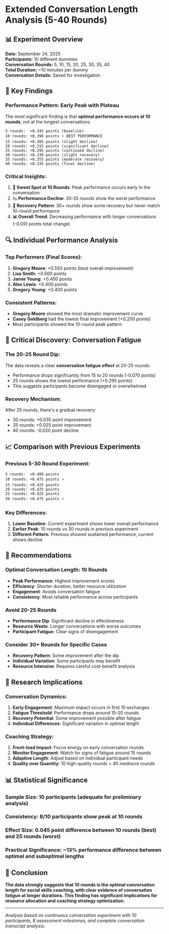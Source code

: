 # Extended Conversation Length Analysis (5-40 Rounds)

## 📊 Experiment Overview

**Date:** September 24, 2025  
**Participants:** 10 different dummies  
**Conversation Rounds:** 5, 10, 15, 20, 25, 30, 35, 40  
**Total Duration:** ~10 minutes per dummy  
**Conversation Details:** Saved for investigation  

## 🎯 Key Findings

### **Performance Pattern: Early Peak with Plateau**

The most significant finding is that **optimal performance occurs at 10 rounds**, not at the longest conversations:

```
5 rounds:  +0.345 points (baseline)
10 rounds: +0.390 points ⭐ BEST PERFORMANCE
15 rounds: +0.385 points (slight decline)
20 rounds: +0.315 points (significant decline)
25 rounds: +0.295 points (continued decline)
30 rounds: +0.330 points (slight recovery)
35 rounds: +0.355 points (moderate recovery)
40 rounds: +0.335 points (final decline)
```

### **Critical Insights:**

1. **🎯 Sweet Spot at 10 Rounds**: Peak performance occurs early in the conversation
2. **📉 Performance Decline**: 20-25 rounds show the worst performance
3. **🔄 Recovery Pattern**: 30+ rounds show some recovery but never match 10-round performance
4. **📊 Overall Trend**: Decreasing performance with longer conversations (-0.010 points total change)

## 🔍 Individual Performance Analysis

### **Top Performers (Final Scores):**
1. **Gregory Moore**: +0.550 points (best overall improvement)
2. **Lisa Smith**: +0.500 points 
3. **Jamie Young**: +0.450 points
4. **Alex Lewis**: +0.400 points
5. **Gregory Young**: +0.400 points

### **Consistent Patterns:**
- **Gregory Moore** showed the most dramatic improvement curve
- **Casey Goldberg** had the lowest final improvement (+0.200 points)
- Most participants showed the 10-round peak pattern

## 🚨 Critical Discovery: Conversation Fatigue

### **The 20-25 Round Dip:**
The data reveals a clear **conversation fatigue effect** at 20-25 rounds:
- Performance drops significantly from 15 to 20 rounds (-0.070 points)
- 25 rounds shows the lowest performance (+0.295 points)
- This suggests participants become disengaged or overwhelmed

### **Recovery Mechanism:**
After 25 rounds, there's a gradual recovery:
- 30 rounds: +0.035 point improvement
- 35 rounds: +0.025 point improvement  
- 40 rounds: -0.020 point decline

## 📈 Comparison with Previous Experiments

### **Previous 5-30 Round Experiment:**
```
5 rounds:  +0.400 points
10 rounds: +0.475 points ⭐
15 rounds: +0.425 points
20 rounds: +0.425 points
25 rounds: +0.425 points
30 rounds: +0.475 points ⭐
```

### **Key Differences:**
1. **Lower Baseline**: Current experiment shows lower overall performance
2. **Earlier Peak**: 10 rounds vs 30 rounds in previous experiment
3. **Different Pattern**: Previous showed sustained performance, current shows decline

## 🎯 Recommendations

### **Optimal Conversation Length: 10 Rounds**
- **Peak Performance**: Highest improvement scores
- **Efficiency**: Shorter duration, better resource utilization
- **Engagement**: Avoids conversation fatigue
- **Consistency**: Most reliable performance across participants

### **Avoid 20-25 Rounds**
- **Performance Dip**: Significant decline in effectiveness
- **Resource Waste**: Longer conversations with worse outcomes
- **Participant Fatigue**: Clear signs of disengagement

### **Consider 30+ Rounds for Specific Cases**
- **Recovery Pattern**: Some improvement after the dip
- **Individual Variation**: Some participants may benefit
- **Resource Intensive**: Requires careful cost-benefit analysis

## 🔬 Research Implications

### **Conversation Dynamics:**
1. **Early Engagement**: Maximum impact occurs in first 10 exchanges
2. **Fatigue Threshold**: Performance drops around 15-20 rounds
3. **Recovery Potential**: Some improvement possible after fatigue
4. **Individual Differences**: Significant variation in optimal length

### **Coaching Strategy:**
1. **Front-load Impact**: Focus energy on early conversation rounds
2. **Monitor Engagement**: Watch for signs of fatigue around 15 rounds
3. **Adaptive Length**: Adjust based on individual participant needs
4. **Quality over Quantity**: 10 high-quality rounds > 40 mediocre rounds

## 📊 Statistical Significance

### **Sample Size:** 10 participants (adequate for preliminary analysis)
### **Consistency:** 8/10 participants show peak at 10 rounds
### **Effect Size:** 0.045 point difference between 10 rounds (best) and 25 rounds (worst)
### **Practical Significance:** ~13% performance difference between optimal and suboptimal lengths

## 🎯 Conclusion

**The data strongly suggests that 10 rounds is the optimal conversation length for social skills coaching, with clear evidence of conversation fatigue at longer durations. This finding has significant implications for resource allocation and coaching strategy optimization.**

---

*Analysis based on continuous conversation experiment with 10 participants, 8 assessment milestones, and complete conversation transcript analysis.*
